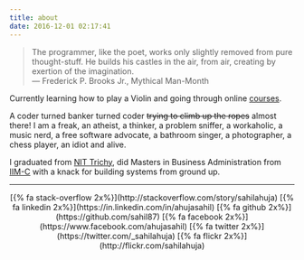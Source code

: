 ```yaml
---
title: about
date: 2016-12-01 02:17:41
---
```


> The programmer, like the poet, works only slightly removed from pure thought-stuff. He builds his castles in the air, from air, creating by exertion of the imagination.</br>
> ― Frederick P. Brooks Jr., Mythical Man-Month

Currently learning how to play a Violin and going through online [courses](https://www.class-central.com/u/247939).

A coder turned banker turned coder <del>trying to climb up the ropes</del> almost there! 
I am a freak, an atheist, a thinker, a problem sniffer, a workaholic, a music nerd, a free software advocate, a bathroom singer, a photographer, a chess player, an idiot and alive.

I graduated from [NIT Trichy](http://www.nitt.edu/home/students/clubsnassocs/computing/delta/alumni/up208/), did Masters in Business Administration from [IIM-C](https://www.iimcal.ac.in/about/campus-life/life-iimc/clubs-and-sigs/isg-internet-solutions-group) with a knack for building systems from ground up.

---

<center style="display: flex; justify-content: space-between; ">
[{% fa stack-overflow 2x%}](http://stackoverflow.com/story/sahilahuja) [{% fa linkedin 2x%}](https://in.linkedin.com/in/ahujasahil) [{% fa github 2x%}](https://github.com/sahil87) [{% fa facebook 2x%}](https://www.facebook.com/ahujasahil) [{% fa twitter 2x%}](https://twitter.com/_sahilahuja) [{% fa flickr 2x%}](http://flickr.com/sahilahuja)
</center>
